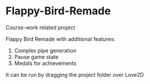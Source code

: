 # Flappy-Bird-Remade
Course-work related project

Flappy Bird Remade with additional features:
1) Complex pipe generation
2) Pause game state
3) Medals for achievements

It can be run by dragging the project folder over Love2D

